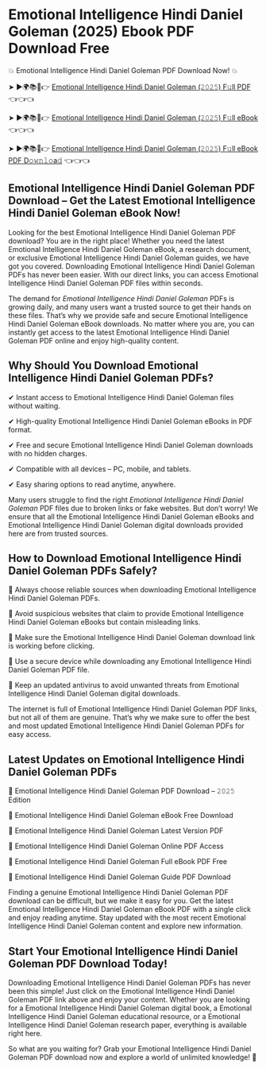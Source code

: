 # Emotional Intelligence Hindi Daniel Goleman (2025) Ebook PDF Download Free

💥 Emotional Intelligence Hindi Daniel Goleman PDF Download Now! 💥

➤ ►🌍📚📱👉 [Emotional Intelligence Hindi Daniel Goleman (𝟸𝟶𝟸𝟻) F𝚞ll PDF](https://getpdf.xyz/emotional-intelligence-hindi-daniel-goleman) 👈👈👈


➤ ►🌍📚📱👉 [Emotional Intelligence Hindi Daniel Goleman (𝟸𝟶𝟸𝟻) F𝚞ll eBook](https://getpdf.xyz/emotional-intelligence-hindi-daniel-goleman) 👈👈👈


➤ ►🌍📚📱👉 [Emotional Intelligence Hindi Daniel Goleman (𝟸𝟶𝟸𝟻) F𝚞ll eBook PDF D𝚘𝚠𝚗𝚕𝚘a𝚍](https://getpdf.xyz/emotional-intelligence-hindi-daniel-goleman) 👈👈👈


## Emotional Intelligence Hindi Daniel Goleman PDF Download – Get the Latest Emotional Intelligence Hindi Daniel Goleman eBook Now!

Looking for the best Emotional Intelligence Hindi Daniel Goleman PDF download? You are in the right place! Whether you need the latest Emotional Intelligence Hindi Daniel Goleman eBook, a research document, or exclusive Emotional Intelligence Hindi Daniel Goleman guides, we have got you covered. Downloading Emotional Intelligence Hindi Daniel Goleman PDFs has never been easier. With our direct links, you can access Emotional Intelligence Hindi Daniel Goleman PDF files within seconds.

The demand for *Emotional Intelligence Hindi Daniel Goleman* PDFs is growing daily, and many users want a trusted source to get their hands on these files. That’s why we provide safe and secure Emotional Intelligence Hindi Daniel Goleman eBook downloads. No matter where you are, you can instantly get access to the latest Emotional Intelligence Hindi Daniel Goleman PDF online and enjoy high-quality content.

## Why Should You Download Emotional Intelligence Hindi Daniel Goleman PDFs?

✔ Instant access to Emotional Intelligence Hindi Daniel Goleman files without waiting.

✔ High-quality Emotional Intelligence Hindi Daniel Goleman eBooks in PDF format.

✔ Free and secure Emotional Intelligence Hindi Daniel Goleman downloads with no hidden charges.

✔ Compatible with all devices – PC, mobile, and tablets.

✔ Easy sharing options to read anytime, anywhere.

Many users struggle to find the right *Emotional Intelligence Hindi Daniel Goleman* PDF files due to broken links or fake websites. But don’t worry! We ensure that all the Emotional Intelligence Hindi Daniel Goleman eBooks and Emotional Intelligence Hindi Daniel Goleman digital downloads provided here are from trusted sources.

## How to Download Emotional Intelligence Hindi Daniel Goleman PDFs Safely?

📌 Always choose reliable sources when downloading Emotional Intelligence Hindi Daniel Goleman PDFs.

📌 Avoid suspicious websites that claim to provide Emotional Intelligence Hindi Daniel Goleman eBooks but contain misleading links.

📌 Make sure the Emotional Intelligence Hindi Daniel Goleman download link is working before clicking.

📌 Use a secure device while downloading any Emotional Intelligence Hindi Daniel Goleman PDF file.

📌 Keep an updated antivirus to avoid unwanted threats from Emotional Intelligence Hindi Daniel Goleman digital downloads.

The internet is full of Emotional Intelligence Hindi Daniel Goleman PDF links, but not all of them are genuine. That’s why we make sure to offer the best and most updated Emotional Intelligence Hindi Daniel Goleman PDFs for easy access.

## Latest Updates on Emotional Intelligence Hindi Daniel Goleman PDFs

🔹 Emotional Intelligence Hindi Daniel Goleman PDF Download – 𝟸𝟶𝟸𝟻 Edition

🔹 Emotional Intelligence Hindi Daniel Goleman eBook Free Download

🔹 Emotional Intelligence Hindi Daniel Goleman Latest Version PDF

🔹 Emotional Intelligence Hindi Daniel Goleman Online PDF Access

🔹 Emotional Intelligence Hindi Daniel Goleman Full eBook PDF Free

🔹 Emotional Intelligence Hindi Daniel Goleman Guide PDF Download

Finding a genuine Emotional Intelligence Hindi Daniel Goleman PDF download can be difficult, but we make it easy for you. Get the latest Emotional Intelligence Hindi Daniel Goleman eBook PDF with a single click and enjoy reading anytime. Stay updated with the most recent Emotional Intelligence Hindi Daniel Goleman content and explore new information.

## Start Your Emotional Intelligence Hindi Daniel Goleman PDF Download Today!

Downloading Emotional Intelligence Hindi Daniel Goleman PDFs has never been this simple! Just click on the Emotional Intelligence Hindi Daniel Goleman PDF link above and enjoy your content. Whether you are looking for a Emotional Intelligence Hindi Daniel Goleman digital book, a Emotional Intelligence Hindi Daniel Goleman educational resource, or a Emotional Intelligence Hindi Daniel Goleman research paper, everything is available right here.

So what are you waiting for? Grab your Emotional Intelligence Hindi Daniel Goleman PDF download now and explore a world of unlimited knowledge! 🚀